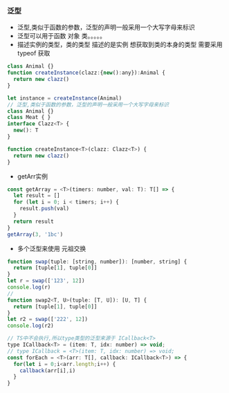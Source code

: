 ### 泛型

- 泛型,类似于函数的参数，泛型的声明一般采用一个大写字母来标识
- 泛型可以用于函数 对象  类。。。。。
- 描述实例的类型，类的类型 描述的是实例 想获取到类的本身的类型  需要采用 typeof 获取

```js
class Animal {}
function createInstance(clazz:{new():any}):Animal {
  return new clazz()
}

let instance = createInstance(Animal)
// 泛型,类似于函数的参数，泛型的声明一般采用一个大写字母来标识
class Animal {}
class Meat { }
interface Clazz<T> {
  new(): T
}

function createInstance<T>(clazz: Clazz<T>) {
  return new clazz()
}
```
- getArr实例
```js
const getArray = <T>(timers: number, val: T): T[] => {
  let result = []
  for (let i = 0; i < timers; i++) {
    result.push(val)
  }
  return result
}
getArray(3, '1bc')
```
- 多个泛型来使用  元祖交换

```js
function swap(tuple: [string, number]): [number, string] {
  return [tuple[1], tuple[0]]
}
let r = swap(['123', 12])
console.log(r)
// 
function swap2<T, U>(tuple: [T, U]): [U, T] {
  return [tuple[1], tuple[0]]
}
let r2 = swap(['222', 12])
console.log(r2)

```

```js
// TS中不会执行,所以type类型的泛型来源于 ICallback<T>
type ICallback<T> = (item: T, idx: number) => void;
// type ICallback = <T>(item: T, idx: number) => void;
const forEach = <T>(arr: T[], callback: ICallback<T>) => {
  for(let i = 0;i<arr.length;i++) {
    callback(arr[i],i)
  }
}
```
